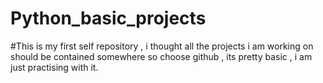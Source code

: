 # Python_basic_projects
#This is my first self repository , i thought all the projects i am working on should be contained somewhere so choose github , its pretty basic , i am just practising with it.
